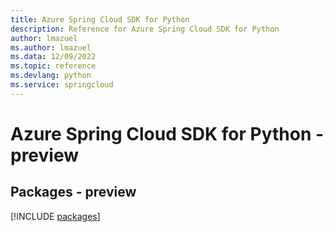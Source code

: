 ```yaml
---
title: Azure Spring Cloud SDK for Python
description: Reference for Azure Spring Cloud SDK for Python
author: lmazuel
ms.author: lmazuel
ms.data: 12/09/2022
ms.topic: reference
ms.devlang: python
ms.service: springcloud
---
```

# Azure Spring Cloud SDK for Python - preview
## Packages - preview
[!INCLUDE [packages](spring-cloud-index.md)]